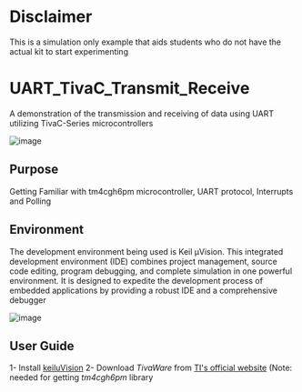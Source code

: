 # Disclaimer
This is a simulation only example that aids students who do not have the actual kit to start experimenting

# UART_TivaC_Transmit_Receive
A demonstration of the transmission and receiving of data using UART utilizing TivaC-Series microcontrollers

![image](https://github.com/user-attachments/assets/ad0e44ea-653b-4699-9151-5dfe16aaf046)


## Purpose
Getting Familiar with tm4cgh6pm microcontroller, UART protocol, Interrupts and Polling

## Environment
The development environment being used is Keil µVision. This integrated development environment (IDE) combines project management, source code editing, program debugging, and complete simulation in one powerful environment. It is designed to expedite the development process of embedded applications by providing a robust IDE and a comprehensive debugger

![image](https://github.com/user-attachments/assets/3567ea35-6608-4618-9161-8caf3608cf2b)

## User Guide
1- Install [keiluVision](https://www.keil.com/download/)
2- Download *TivaWare* from [TI's official website](https://www.ti.com/tool/SW-TM4C) (Note: needed for getting *tm4cgh6pm* library
